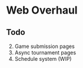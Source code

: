 # Web Overhaul

## Todo

2. Game submission pages
4. Async tournament pages
5. Schedule system (WIP)